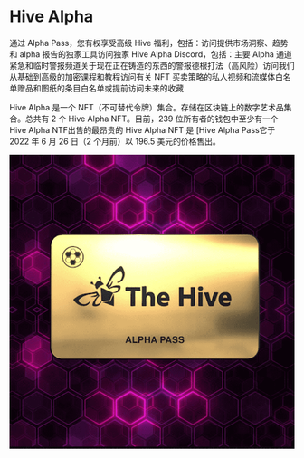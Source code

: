 # Hive Alpha

通过 Alpha Pass，您有权享受高级 Hive 福利，包括：访问提供市场洞察、趋势和 alpha 报告的独家工具访问独家 Hive Alpha Discord，包括：主要 Alpha 通道紧急和临时警报频道关于现在正在铸造的东西的警报德根打法（高风险）访问我们从基础到高级的加密课程和教程访问有关 NFT 买卖策略的私人视频和流媒体白名单赠品和图纸的条目白名单或提前访问未来的收藏

Hive Alpha 是一个 NFT（不可替代令牌）集合。存储在区块链上的数字艺术品集合。总共有 2 个 Hive Alpha NFT。目前，239 位所有者的钱包中至少有一个 Hive Alpha NTF出售的最昂贵的 Hive Alpha NFT 是 [Hive Alpha Pass它于 2022 年 6 月 26 日（2 个月前）以 196.5 美元的价格售出。

![nft](01.png)
